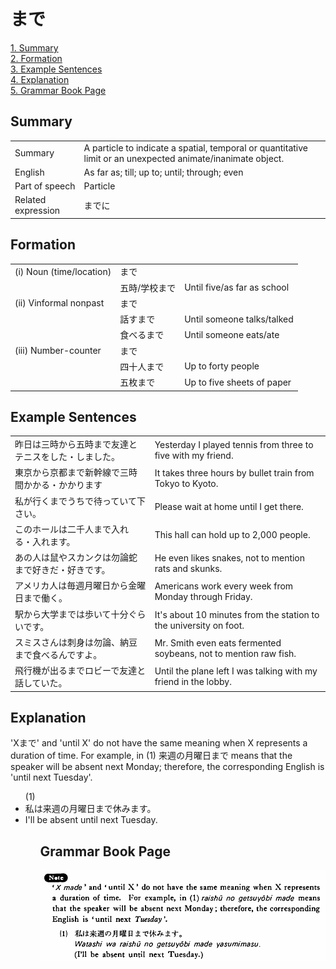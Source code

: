 # まで

[1. Summary](#summary)<br>
[2. Formation](#formation)<br>
[3. Example Sentences](#example-sentences)<br>
[4. Explanation](#explanation)<br>
[5. Grammar Book Page](#grammar-book-page)<br>


## Summary

<table><tr>   <td>Summary</td>   <td>A particle to indicate a spatial, temporal or quantitative limit or an unexpected animate/inanimate object.</td></tr><tr>   <td>English</td>   <td>As far as; till; up to; until; through; even</td></tr><tr>   <td>Part of speech</td>   <td>Particle</td></tr><tr>   <td>Related expression</td>   <td>までに</td></tr></table>

## Formation

<table class="table"> <tbody><tr class="tr head"> <td class="td"><span class="numbers">(i) </span><span class="bold"><span>Noun (time/location)</span>  </span></td> <td class="td"><span class="concept">まで</span> </td> <td class="td"><span>&nbsp;</span></td> </tr> <tr class="tr head"> <td class="td"><span class="bold"><span>&nbsp;</span></span></td> <td class="td"><span>五時</span><span>/学校<span class="concept">まで</span></span></td> <td class="td"><span>Until    five/as far as school</span></td> </tr> <tr class="tr head"> <td class="td"><span class="numbers">(ii)</span> <span> <span class="bold">Vinformal nonpast</span></span></td> <td class="td"><span class="concept">まで</span> </td> <td class="td"><span>&nbsp;</span></td> </tr> <tr class="tr"> <td class="td"><span>&nbsp;</span></td> <td class="td"><span>話す<span class="concept">まで</span></span> </td> <td class="td"><span>Until    someone talks/talked</span></td> </tr> <tr class="tr"> <td class="td"><span>&nbsp;</span></td> <td class="td"><span>食べる<span class="concept">まで</span></span> </td> <td class="td"><span>Until    someone eats/ate</span></td> </tr> <tr class="tr head"> <td class="td"><span class="numbers">(iii)</span> <span> <span class="bold">Number-counter</span></span></td> <td class="td"><span class="concept">まで</span> </td> <td class="td"><span>&nbsp;</span></td> </tr> <tr class="tr"> <td class="td"><span>&nbsp;</span></td> <td class="td"><span>四十人<span class="concept">まで</span></span> </td> <td class="td"><span>Up    to forty people</span></td> </tr> <tr class="tr"> <td class="td"><span>&nbsp;</span></td> <td class="td"><span>五枚<span class="concept">まで</span></span> </td> <td class="td"><span>Up    to five sheets of paper</span></td> </tr></tbody></table>

## Example Sentences

<table><tr>   <td>昨日は三時から五時まで友達とテニスをした・しました。</td>   <td>Yesterday I played tennis from three to five with my friend.</td></tr><tr>   <td>東京から京都まで新幹線で三時間かかる・かかります</td>   <td>It takes three hours by bullet train from Tokyo to Kyoto.</td></tr><tr>   <td>私が行くまでうちで待っていて下さい。</td>   <td>Please wait at home until I get there.</td></tr><tr>   <td>このホールは二千人まで入れる・入れます。</td>   <td>This hall can hold up to 2,000 people.</td></tr><tr>   <td>あの人は鼠やスカンクは勿論蛇まで好きだ・好きです。</td>   <td>He even likes snakes, not to mention rats and skunks.</td></tr><tr>   <td>アメリカ人は毎週月曜日から金曜日まで働く。</td>   <td>Americans work every week from Monday through Friday.</td></tr><tr>   <td>駅から大学までは歩いて十分ぐらいです。</td>   <td>It's about 10 minutes from the station to the university on foot.</td></tr><tr>   <td>スミスさんは刺身は勿論、納豆まで食べるんですよ。</td>   <td>Mr. Smith even eats fermented soybeans, not to mention raw fish.</td></tr><tr>   <td>飛行機が出るまでロビーで友達と話していた。</td>   <td>Until the plane left I was talking with my friend in the lobby.</td></tr></table>

## Explanation

<p>'X<span class="cloze">まで</span>' and 'until X' do not have the same meaning when X represents a duration of time. For example, in (1) 来週の月曜日<span class="cloze">まで</span> means that the speaker will be absent next Monday; therefore, the corresponding English is 'until next Tuesday'.</p>  <ul>(1) <li>私は来週の月曜日<span class="cloze">まで</span>休みます。</li> <li>I'll be absent until next Tuesday.</li> <ul>

## Grammar Book Page

![](../img/Basicまで.png)

